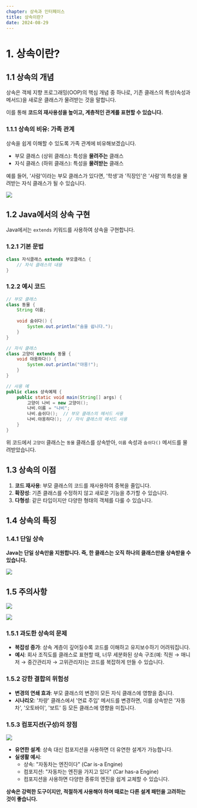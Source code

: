 ```yaml
---
chapter: 상속과 인터페이스
title: 상속이란?
date: 2024-08-29
---
```


# 1. 상속이란?

## 1.1 상속의 개념

상속은 객체 지향 프로그래밍(OOP)의 핵심 개념 중 하나로, 기존 클래스의 특성(속성과 메서드)을 새로운 클래스가 물려받는 것을 말합니다.

이를 통해 **코드의 재사용성을 높이고, 계층적인 관계를 표현할 수 있습니다.**

### 1.1.1 상속의 비유: 가족 관계

상속을 쉽게 이해할 수 있도록 가족 관계에 비유해보겠습니다.

- 부모 클래스 (상위 클래스): 특성을 **물려주는** 클래스
- 자식 클래스 (하위 클래스): 특성을 **물려받는** 클래스

예를 들어, '사람'이라는 부모 클래스가 있다면, '학생'과 '직장인'은 '사람'의 특성을 물려받는 자식 클래스가 될 수 있습니다.

![](/images/essentials-java/chapter16/java-extends16-1-ex-family.png)

## 1.2 Java에서의 상속 구현

Java에서는 `extends` 키워드를 사용하여 상속을 구현합니다.

### 1.2.1 기본 문법

```java
class 자식클래스 extends 부모클래스 {
    // 자식 클래스의 내용
}
```

### 1.2.2 예시 코드

```java
// 부모 클래스
class 동물 {
    String 이름;
    
    void 숨쉬다() {
        System.out.println("숨을 쉽니다.");
    }
}

// 자식 클래스
class 고양이 extends 동물 {
    void 야옹하다() {
        System.out.println("야옹!");
    }
}

// 사용 예
public class 상속예제 {
    public static void main(String[] args) {
        고양이 나비 = new 고양이();
        나비.이름 = "나비";
        나비.숨쉬다();  // 부모 클래스의 메서드 사용
        나비.야옹하다();  // 자식 클래스의 메서드 사용
    }
}
```

위 코드에서 `고양이` 클래스는 `동물` 클래스를 상속받아, `이름` 속성과 `숨쉬다()` 메서드를 물려받았습니다.

## 1.3 상속의 이점

1. **코드 재사용**: 부모 클래스의 코드를 재사용하여 중복을 줄입니다.
2. **확장성**: 기존 클래스를 수정하지 않고 새로운 기능을 추가할 수 있습니다.
3. **다형성**: 같은 타입이지만 다양한 형태의 객체를 다룰 수 있습니다.

## 1.4 상속의 특징

### 1.4.1 단일 상속

**Java는 단일 상속만을 지원합니다. 즉, 한 클래스는 오직 하나의 클래스만을 상속받을 수 있습니다.**

![](/images/essentials-java/chapter16/java-extends16-1-ex-only-one-class.png)

## 1.5 주의사항

![](/images/essentials-java/chapter16/java-extends16-1-ex-note1.png)

![](/images/essentials-java/chapter16/java-extends16-1-ex-note2.png)


### 1.5.1 과도한 상속의 문제
- **복잡성 증가**: 상속 계층이 깊어질수록 코드를 이해하고 유지보수하기 어려워집니다.
- **예시**: 회사 조직도를 클래스로 표현할 때, 너무 세분화된 상속 구조(예: 직원 → 매니저 → 중간관리자 → 고위관리자)는 코드를 복잡하게 만들 수 있습니다.

### 1.5.2 강한 결합의 위험성
- **변경의 연쇄 효과**: 부모 클래스의 변경이 모든 자식 클래스에 영향을 줍니다.
- **시나리오**: '차량' 클래스에서 '연료 주입' 메서드를 변경하면, 이를 상속받은 '자동차', '오토바이', '보트' 등 모든 클래스에 영향을 미칩니다.

### 1.5.3 컴포지션(구성)의 장점

![](/images/essentials-java/chapter16/java-extends16-1-composition.png)

- **유연한 설계**: 상속 대신 컴포지션을 사용하면 더 유연한 설계가 가능합니다.
- **실생활 예시**:
    - 상속: "자동차는 엔진이다" (Car is-a Engine)
    - 컴포지션: "자동차는 엔진을 가지고 있다" (Car has-a Engine)
    - 컴포지션을 사용하면 다양한 종류의 엔진을 쉽게 교체할 수 있습니다.

**상속은 강력한 도구이지만, 적절하게 사용해야 하며 때로는 다른 설계 패턴을 고려하는 것이 좋습니다.**